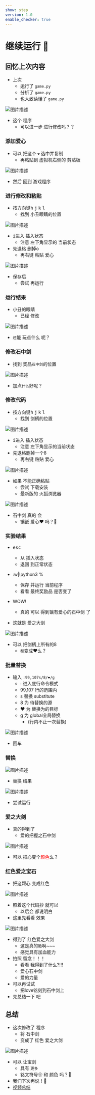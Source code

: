 ```yaml
---
show: step
version: 1.0
enable_checker: true
---
```


# 继续运行 🥋

## 回忆上次内容

- 上次 
	- 运行了 `game.py`
	- 分析了 `game.py`
	- 也大致读懂了 `game.py`

![图片描述](https://doc.shiyanlou.com/courses/uid1190679-20240207-1707276572733)

- 这个 程序
	- 可以进一步 进行修改吗？？

### 添加爱心

- 可以 把这个 `❤` 选中并复制
	- 再粘贴到 虚拟机右侧的 剪贴板

![图片描述](https://doc.shiyanlou.com/courses/uid1190679-20220804-1659576426193)

- 然后 回到 游戏程序

### 进行修改和粘贴

- 按方向键<kbd>h</kbd>	<kbd>j</kbd>	<kbd>k</kbd>	<kbd>l</kbd>	
	- 找到 小丑眼睛的位置

![图片描述](https://doc.shiyanlou.com/courses/uid1190679-20240116-1705414793500)

- <kbd>i</kbd>进入 插入状态
	- 注意 左下角显示的 当前状态
- 先退格 删掉o
	- 再右键 粘贴 爱心

![图片描述](https://doc.shiyanlou.com/courses/uid1190679-20231022-1697937902533)

- 保存后
	- 尝试 再运行

### 运行结果

- 小丑的眼睛
	- 已经 修改

![图片描述](https://doc.shiyanlou.com/courses/uid1190679-20231022-1697937942560)

- `还`能 玩点什么 呢？

### 修改石中剑

- 找到 奖品`石中剑`的位置

![图片描述](https://doc.shiyanlou.com/courses/uid1190679-20230906-1693962880441)

- 加点`什么`好呢？

### 修改代码

- 按方向键<kbd>h</kbd>	<kbd>j</kbd>	<kbd>k</kbd>	<kbd>l</kbd>	
	- 找到 剑柄的位置

![图片描述](https://doc.shiyanlou.com/courses/uid1190679-20240116-1705414793500)

- <kbd>i</kbd>进入 插入状态
	- 注意 左下角显示的当前状态
- 先退格删掉一个8
	- 再右键 粘贴 爱心

![图片描述](https://doc.shiyanlou.com/courses/uid1190679-20230220-1676902222210)

- 如果 不能正确粘贴
	- 尝试 下载安装 
	- 最新版的 火狐浏览器

![图片描述](https://doc.shiyanlou.com/courses/uid1190679-20230220-1676902393474)

- 石中剑 真的 会
	- 镶嵌 爱心❤ ️吗？🤔️

### 实验结果

- <kbd>esc</kbd>
	- 从 插入状态 
	- 退回 到正常状态

- :w|!python3 %
	- 保存 并运行 当前程序
	- 看看 最终奖励品 是否变了
- WOW!
	- 真的 可以 得到镶有爱心的石中剑 了

- 这就是 爱之大剑

![图片描述](https://doc.shiyanlou.com/courses/uid1190679-20230220-1676902432305)

- 可以 把剑柄上所有的8
	- `都`变成❤么？

### 批量替换
- 输入 `:99,107s/8/❤/g`
	- : 进入底行命令模式
	- 99,107 行的范围内
	- s 替换 substitute
	- 8 为 待替换的源
	- ❤ 为 替换为的目标
	- g 为 global全局替换
		- (行内不止一次替换)

![图片描述](https://doc.shiyanlou.com/courses/uid1190679-20220919-1663597018474)

- 回车

### 替换

![图片描述](https://doc.shiyanlou.com/courses/uid1190679-20230220-1676902615904)

- 替换 结果

![图片描述](https://doc.shiyanlou.com/courses/uid1190679-20220919-1663597105620)

- 尝试运行

### 爱之大剑

- 真的得到了
	- 爱的把握之石中剑

![图片描述](https://doc.shiyanlou.com/courses/uid1190679-20230220-1676902646084)

- 可以 把心变个<font style="color:red">颜色</font>么？

### 红色爱之宝石

- 把这颗心 变成红色

![图片描述](https://doc.shiyanlou.com/courses/uid1190679-20220919-1663597151098)

- 照着这个代码抄 就可以
	- 以后会 都说明白
- 这里先看看 效果

![图片描述](https://doc.shiyanlou.com/courses/uid1190679-20220919-1663597196139)

- 得到了 红色爱之大剑
	- 这是真的`酷`啊~~~
	- 感觉具有加血能力
- 拍照 留念！！！
	- 看看 我得到了什么?!!!
	- 爱心石中剑
	- 爱的力量
- 可以再试试
	- 把love铭刻到石中剑上
- 先总结一下 吧 

## 总结

- 这次修改了 程序 
	- 将 石中剑
	- 变成了 红色 爱之大剑

![图片描述](https://doc.shiyanlou.com/courses/uid1190679-20240207-1707279748045)

- 可以 让宝剑 
	- 具有 `更多` 
	- 铭文符号❀ 和 颜色 吗？🤔
- 我们下次再说！👋
- [视频总结](https://www.bilibili.com/video/BV1Lz421b7oK)